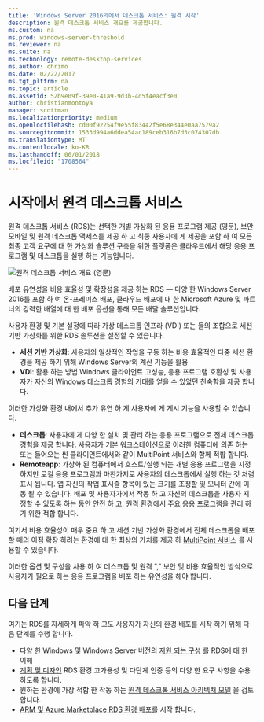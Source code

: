 ```yaml
---
title: 'Windows Server 2016의에서 데스크톱 서비스: 원격 시작'
description: 원격 데스크톱 서비스 개요를 제공합니다.
ms.custom: na
ms.prod: windows-server-threshold
ms.reviewer: na
ms.suite: na
ms.technology: remote-desktop-services
ms.author: chrimo
ms.date: 02/22/2017
ms.tgt_pltfrm: na
ms.topic: article
ms.assetid: 52b9e09f-39e0-41a9-9d3b-4d5f4eacf3e0
author: christianmontoya
manager: scottman
ms.localizationpriority: medium
ms.openlocfilehash: cd00f92254f9e55f83442f5e68e344e0aa7579a2
ms.sourcegitcommit: 1533d994a6ddea54ac189ceb316b7d3c074307db
ms.translationtype: MT
ms.contentlocale: ko-KR
ms.lasthandoff: 06/01/2018
ms.locfileid: "1708564"
---
```

# <a name="welcome-to-remote-desktop-services"></a>시작에서 원격 데스크톱 서비스 

원격 데스크톱 서비스 (RDS)는 선택한 개별 가상화 된 응용 프로그램 제공 (영문), 보안 모바일 및 원격 데스크톱 액세스를 제공 하 고 최종 사용자에 게 제공을 포함 하 여 모든 최종 고객 요구에 대 한 가상화 솔루션 구축을 위한 플랫폼은 클라우드에서 해당 응용 프로그램 및 데스크톱을 실행 하는 기능입니다.

![원격 데스크톱 서비스 개요 (영문)](.\media\rds-overview.png)

배포 유연성을 비용 효율성 및 확장성을 제공 하는 RDS — 다양 한 Windows Server 2016를 포함 하 여 온-프레미스 배포, 클라우드 배포에 대 한 Microsoft Azure 및 파트너의 강력한 배열에 대 한 배포 옵션을 통해 모든 배달 솔루션입니다.

사용자 환경 및 기본 설정에 따라 가상 데스크톱 인프라 (VDI) 또는 둘의 조합으로 세션 기반 가상화를 위한 RDS 솔루션을 설정할 수 있습니다.

- **세션 기반 가상화**: 사용자의 일상적인 작업을 구동 하는 비용 효율적인 다중 세션 환경을 제공 하기 위해 Windows Server의 계산 기능을 활용
- **VDI**: 활용 하는 방법 Windows 클라이언트 고성능, 응용 프로그램 호환성 및 사용자가 자신의 Windows 데스크톱 경험의 기대를 얻을 수 있었던 친숙함을 제공 합니다.

이러한 가상화 환경 내에서 추가 유연 하 게 사용자에 게 게시 기능을 사용할 수 있습니다.

- **데스크톱**: 사용자에 게 다양 한 설치 및 관리 하는 응용 프로그램으로 전체 데스크톱 경험을 제공 합니다. 사용자가 기본 워크스테이션으로 이러한 컴퓨터에 의존 하는 또는 들어오는 씬 클라이언트에서와 같이 MultiPoint 서비스와 함께 적합 합니다.
- **Remoteapp**: 가상화 된 컴퓨터에서 호스트/실행 되는 개별 응용 프로그램을 지정 하지만 로컬 응용 프로그램과 마찬가지로 사용자의 데스크톱에서 실행 하는 것 처럼 표시 됩니다. 앱 자신의 작업 표시줄 항목이 있는 크기를 조정할 및 모니터 간에 이동 될 수 있습니다. 배포 및 사용자가에서 작동 하 고 자신의 데스크톱을 사용자 지정할 수 있도록 하는 동안 안전 하 고, 원격 환경에서 주요 응용 프로그램을 관리 하기 위한 적합 합니다.

여기서 비용 효율성이 매우 중요 하 고 세션 기반 가상화 환경에서 전체 데스크톱을 배포할 때의 이점 확장 하려는 환경에 대 한 최상의 가치를 제공 하 [MultiPoint 서비스](../multipoint-services/multipoint-services.md) 를 사용할 수 있습니다. 

이러한 옵션 및 구성을 사용 하 여 데스크톱 및 원격 "," 보안 및 비용 효율적인 방식으로 사용자가 필요로 하는 응용 프로그램을 배포 하는 유연성을 해야 합니다.

## <a name="next-steps"></a>다음 단계

여기는 RDS를 자세하게 파악 하 고도 사용자가 자신의 환경 배포를 시작 하기 위해 다음 단계를 수행 합니다.
-   다양 한 Windows 및 Windows Server 버전의 [지원 되는 구성](rds-supported-config.md) 를 RDS에 대 한 이해
-   [계획 및 디자인](rds-plan-and-design.md) RDS 환경 고가용성 및 다단계 인증 등의 다양 한 요구 사항을 수용 하도록 합니다.
-   원하는 환경에 가장 적합 한 작동 하는 [원격 데스크톱 서비스 아키텍처 모델](desktop-hosting-logical-architecture.md) 을 검토 합니다.
-   [ARM 및 Azure Marketplace RDS 환경 배포](rds-in-azure.md)를 시작 합니다.
